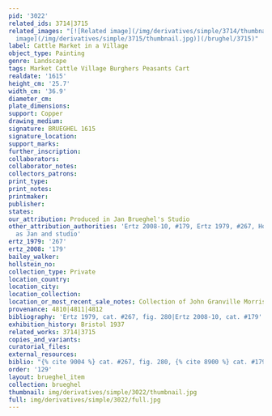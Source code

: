 ```yaml
---
pid: '3022'
related_ids: 3714|3715
related_images: "[![Related image](/img/derivatives/simple/3714/thumbnail.jpg)](/brughel/3714)|[![Related
  image](/img/derivatives/simple/3715/thumbnail.jpg)](/brughel/3715)"
label: Cattle Market in a Village
object_type: Painting
genre: Landscape
tags: Market Cattle Village Burghers Peasants Cart
realdate: '1615'
height_cm: '25.7'
width_cm: '36.9'
diameter_cm: 
plate_dimensions: 
support: Copper
drawing_medium: 
signature: BRUEGHEL 1615
signature_location: 
support_marks: 
further_inscription: 
collaborators: 
collaborator_notes: 
collectors_patrons: 
print_type: 
print_notes: 
printmaker: 
publisher: 
states: 
our_attribution: Produced in Jan Brueghel's Studio
other_attribution_authorities: 'Ertz 2008-10, #179, Ertz 1979, #267, Honig database
  as Jan and studio'
ertz_1979: '267'
ertz_2008: '179'
bailey_walker: 
hollstein_no: 
collection_type: Private
location_country: 
location_city: 
location_collection: 
location_or_most_recent_sale_notes: Collection of John Granville Morrison
provenance: 4810|4811|4812
bibliography: 'Ertz 1979, cat. #267, fig. 280|Ertz 2008-10, cat. #179'
exhibition_history: Bristol 1937
related_works: 3714|3715
copies_and_variants: 
curatorial_files: 
external_resources: 
biblio: "{% cite 9004 %} cat. #267, fig. 280, {% cite 8900 %} cat. #179"
order: '129'
layout: brueghel_item
collection: brueghel
thumbnail: img/derivatives/simple/3022/thumbnail.jpg
full: img/derivatives/simple/3022/full.jpg
---
```

